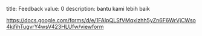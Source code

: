 title: Feedback
value: 0
description: bantu kami lebih baik

https://docs.google.com/forms/d/e/1FAIpQLSfVMqxIzhh5yZn6F6WrVjCWso4kjfihTugvrY4wsV423HLUfw/viewform